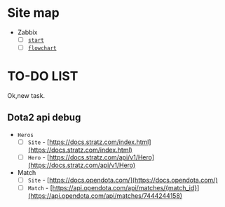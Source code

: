 
# Site map
- Zabbix
  - [ ] [`start`](./zabbix/start)
  - [ ] [`flowchart`](./zabbix/flowchart)

# TO-DO LIST

Ok,new task.


## Dota2 api debug


- `Heros`
  - [ ] `Site` - [https://docs.stratz.com/index.html](https://docs.stratz.com/index.html)
  - [ ] `Hero` - [https://docs.stratz.com/api/v1/Hero](https://docs.stratz.com/api/v1/Hero)
- Match
  - [ ] `Site` - [https://docs.opendota.com/](https://docs.opendota.com/)
  - [ ] `Match` - [https://api.opendota.com/api/matches/{match_id}](https://api.opendota.com/api/matches/7444244158)
